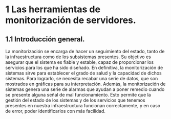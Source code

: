 # 1  Las herramientas de monitorización de servidores.
## 1.1  Introducción general.
La monitorización se encarga de hacer un seguimiento del  estado, tanto de la infraestructura como de los subsistemas presentes.
Su objetivo es asegurar que el sistema es fiable y estable, capaz de proporcionar los servicios para los que ha sido diseñado. En definitiva, la monitorización de sistemas sirve para establecer el grado de salud y la capacidad de dichos sistemas.
Para lograrlo, se necesita recabar una serie de datos, que son mostrados en gráficas para su interpretación. Además, la monitorización de sistemas genera una serie de alarmas que ayudan a poner remedio cuando se presente alguna señal de mal funcionamiento.
Esto permite que la gestión del estado de los sistemas y de los servicios que tenemos presentes en nuestra infraestructura funcionan correctamente, y en caso de error, poder identificarlos con más facilidad.